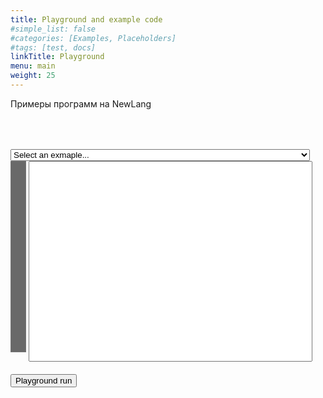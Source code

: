 ```yaml
---
title: Playground and example code
#simple_list: false
#categories: [Examples, Placeholders]
#tags: [test, docs]
linkTitle: Playground
menu: main
weight: 25
---
```


Примеры программ на NewLang


<style>
    .rownr {width: 5%; overflow-y: hidden; background-color: rgb(105,105,105); color: white; 
           text-align: right; vertical-align:top; resize: none;}
    .txt {width: 90%; overflow-x: scroll; resize: none; font-family: monospace;}
    .out {width: 95%; font-family: monospace;}
    .error {background-color: rgb(255, 180, 180); }
    .pgbox {margin-top: 4rem;}
</style>

<div class="pgbox">
<select class="c10" style="width: 95%;" onchange="SelectExample(this);" id="example_list"> 
    <option selected="selected" value="" id="example_start">Select an exmaple...</option>
    <option>Hello, world!</option>
    <option>Rational numbers without limitation of precision</option>
    <option>Factorial 40</option>
    <option>Factorial 40 with DSL syntax</option>
    <option>Tensor example</option>
</select>
<div>
    <textarea class="rownr" rows="20" 
    cols="3" value="1" readonly></textarea>
    <span>
        <textarea 
        class="txt" 
        rows="20" 
        id="playground"
        cols="150" 
        nowrap="nowrap" 
        wrap="off"
        autocomplete="off" 
        autocorrect="off" 
        autocapitalize="off" 
        spellcheck="false"
        onclick="selectionchanged(this)" 
        onkeyup="keyup(this,event)" 
        oninput="input_changed(this)" 
        onscroll="scroll_changed(this)"></textarea><br/><br/>
<!--            <label>Current position: 
        </label><input id="sel_in" style="border-style:none" readonly>  -->
    </span>
</div>

<div>
    <button onclick="run_playground()">Playground run</button>
    <progress id="progress" max="0" value="0" style="display:none">0%</progress>
</div>

<div id="pg_out_div" class="pg_out" style="display:none">
    <label class="pg_out" style="display:none" >Playground version:</label>
    <input id="pg_version" class="pg_out" style="border-style:none; display:none" size="50" readonly>
    <p>Output: </p>
    <textarea class="out" rows="5" value="" id="playground_out" style="font-family: monospace; resize: none" readonly ></textarea>
</div>
</div>


<script>

if(window.location.search){
    const params = new Proxy(new URLSearchParams(window.location.search), {
      get: (searchParams, prop) => searchParams.get(prop),
    });
    // Get the value of "src" in eg "https://example.com/?src=source"
    if(params.src){
        document.getElementById('playground').value = unescape(params.src);
    }
    //alert(escape('#!../output/nlc \n\nprint(\'Hello, world!\\n\');\n'));
    // %23%21../output/nlc%20%0A%0Aprint%28%27Hello%2C%20world%21%5Cn%27%29%3B%0A
}

locations =[ "",
    "{{< source "hello.src" >}}",
    "{{< source "rational.src" >}}",
    "{{< source "fact_40.src" >}}",
    "{{< source "fact_40_dsl.src" >}}",
    "{{< source "tensor.src" >}}",
    ];

function SelectExample(sel){   

    srcLocation = locations[sel.selectedIndex];
    if (srcLocation != undefined && srcLocation != "") {
        obj = document.getElementById('playground');
        obj.value = locations[sel.selectedIndex];
        input_changed(obj);
    } 
}



function populate_rownr(obj_rownr, cntline){
    obj_rownr.value = '';
    for (let i = 1; i <= cntline; i++) {
      obj_rownr.value += i;
      obj_rownr.value += '\n';
    }
}

function input_changed(obj_txt)
    {
        obj_rownr = obj_txt.parentElement.parentElement.getElementsByTagName('textarea')[0];
        cntline = obj_txt.value.split('\n').length
        if(cntline == 0) cntline = 1;
        tmp_arr = obj_rownr.value.split('\n');
        cntline_old = parseInt(tmp_arr[tmp_arr.length - 1], 10);
        // if there was a change in line count
        if(cntline != cntline_old)
        {
            obj_rownr.cols = cntline.toString().length; // new width of txt_rownr
            populate_rownr(obj_rownr, cntline);
            scroll_changed(obj_txt);
        }
        selectionchanged(obj_txt);
    }

function scroll_changed(obj_txt)
    {
        obj_rownr = obj_txt.parentElement.parentElement.getElementsByTagName('textarea')[0];
        scrollsync(obj_txt,obj_rownr);
    }
    
function scrollsync(obj1, obj2)
    {
        // scroll text in object id1 the same as object id2
        obj2.scrollTop = obj1.scrollTop;
    }


function selectionchanged(obj)
{
    /*
    var substr = obj.value.substring(0,obj.selectionStart).split('\n');
    var row = substr.length;
    var col = substr[substr.length-1].length;
    var tmpstr = '(' + row.toString() + ',' + col.toString() + ')';
    // if selection spans over
    if(obj.selectionStart != obj.selectionEnd)
    {
        substr = obj.value.substring(obj.selectionStart, obj.selectionEnd).split('\n');
        row += substr.length - 1;
        col = substr[substr.length-1].length;
        tmpstr += ' - (' + row.toString() + ',' + col.toString() + ')';
    }
    obj.parentElement.getElementsByTagName('input')[0].value = tmpstr;
    */
}

function keyup(obj, e)
{
    if(e.keyCode == 13 || (e.keyCode >= 33 && e.keyCode <= 40)){
        selectionchanged(obj, e.keyCode);
    }
        document.getElementById('example_list').value = "";
}



var reverse_counter;
var downloadTimer;

function run_playground(){   

    var max_timeout = 10000;
    reverse_counter = max_timeout ;
    downloadTimer = setInterval(function(){
        document.getElementById("progress").value = max_timeout - reverse_counter;
        reverse_counter -= 100;
        if(reverse_counter <= 0) {
            clearInterval(downloadTimer);
            document.getElementById('progress').style.display = "none";
        }
        document.getElementById("progress").innerHTML= reverse_counter;
    },100);
    document.getElementById('progress').value = 0;
    document.getElementById('progress').max = max_timeout;
    document.getElementById('progress').style.display = "";

    //document.getElementById('pg_out_div').style.display = 'none';

    for (let el of document.querySelectorAll('.pg_out')) {
        el.style.display="none";
    }
    
    // 1. Создаём новый XMLHttpRequest-объект
    let xhr = new XMLHttpRequest();
    xhr.timeout = max_timeout;
    xhr.responseType = 'json';
    
    let server = 'http://81.200.157.226';
    if(window.location.hostname == 'localhost'){
        server = 'http://localhost:80';
    }

    let url =  new URL('/cgi-bin/playground.cgi?'+escape(document.getElementById('playground').value), server);

    // 2. Настраиваем его: GET-запрос по URL /article/.../load
    xhr.open('GET', url);

    // 3. Отсылаем запрос
    xhr.send();

    // 4. Этот код сработает после того, как мы получим ответ сервера
    xhr.onload = function() {
        out = document.getElementById('playground_out');
        out.value = unescape(xhr.response.out);
        //document.getElementById('playground_out').value = unescape(xhr.response.out);
        document.getElementById('pg_version').value = unescape(xhr.response.version);
        document.getElementById('pg_out_div').style.display = 'block';

        for (let el of document.querySelectorAll('.pg_out')) {
            el.style.display="";
        }

        clearInterval(downloadTimer);
        document.getElementById('progress').value = document.getElementById('progress').max;
        document.getElementById('progress').style.display = "none";

        if (xhr.status != 200) { // анализируем HTTP-статус ответа, если статус не 200, то произошла ошибка
            alert(`Error ${xhr.status}: ${xhr.statusText}`); // Например, 404: Not Found
            out.classList.add("error");
            //document.getElementById('playground_out').value = unescape(xhr.response.out);
        } else { // если всё прошло гладко, выводим результат
            //alert(`Готово, получили ${xhr.response.length} байт`); // response -- это ответ сервера
            out.classList.remove("error");
        }
    };

    xhr.onprogress = function(event) {
      if (event.lengthComputable) {
        //alert(`Получено ${event.loaded} из ${event.total} байт`);
      } else {
        //alert(`Получено ${event.loaded} байт`); // если в ответе нет заголовка Content-Length
      }

    };

    xhr.onerror = function() {
        clearInterval(downloadTimer);
        document.getElementById('progress').style.display = "none";
        document.getElementById('playground_out').classList.add("error");
        alert("Request failed!");
    };

    xhr.ontimeout = (e) => {
        clearInterval(downloadTimer);
        document.getElementById('progress').style.display = "none";
        alert("Run query timeout!");
    };
}
</script>